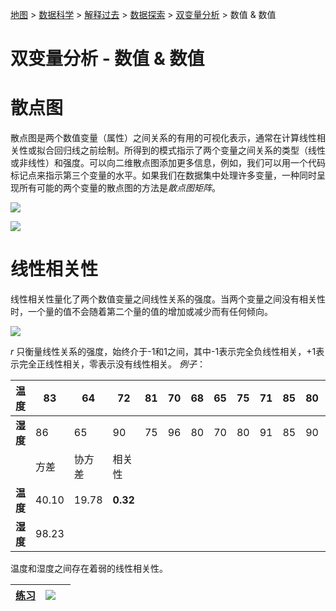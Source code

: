 [地图](data_mining_map.htm) > [数据科学](data_mining.htm) > [解释过去](explaining_the_past.htm) > [数据探索](data_exploration.htm) > [双变量分析](bivariate_analysis.htm) > 数值 & 数值

# 双变量分析 - 数值 & 数值

# **散点图**

散点图是两个数值变量（属性）之间关系的有用的可视化表示，通常在计算线性相关性或拟合回归线之前绘制。所得到的模式指示了两个变量之间关系的类型（线性或非线性）和强度。可以向二维散点图添加更多信息，例如，我们可以用一个代码标记点来指示第三个变量的水平。如果我们在数据集中处理许多变量，一种同时呈现所有可能的两个变量的散点图的方法是*散点图矩阵*。

![](../Images/31e1b0b4fda4c92218ce240b10ffadf8.jpg)

![](../Images/2083599eeb225734b4a8d56ccfdff80f.jpg)

# **线性相关性**

线性相关性量化了两个数值变量之间线性关系的强度。当两个变量之间没有相关性时，一个量的值不会随着第二个量的值的增加或减少而有任何倾向。

![](../Images/394edeed47217d4a6cf13bf2a1a7c862.jpg)

*r* 只衡量线性关系的强度，始终介于-1和1之间，其中-1表示完全负线性相关，+1表示完全正线性相关，零表示没有线性相关。 *例子*：

| **温度** | 83 | 64 | 72 | 81 | 70 | 68 | 65 | 75 | 71 | 85 | 80 | 72 | 69 | 75 |
| --- | --- | --- | --- | --- | --- | --- | --- | --- | --- | --- | --- | --- | --- | --- |
| **湿度** | 86 | 65 | 90 | 75 | 96 | 80 | 70 | 80 | 91 | 85 | 90 | 95 | 70 | 70 |
|  | 方差 | 协方差 | 相关性 |
| **温度** | 40.10 | 19.78 | **0.32** |
| **湿度** | 98.23 |   |   |

温度和湿度之间存在着弱的线性相关性。

| [练习](numerical_numerical_exercise.htm) | [![](../Images/a890baab528b0ca069f7f2599c0c5e39.jpg)](datasets/R6.txt) |  |
| --- | --- | --- |
